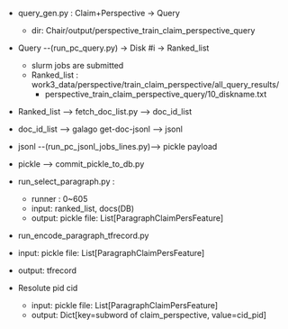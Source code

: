 

* query_gen.py : Claim+Perspective -> Query
  * dir: Chair/output/perspective_train_claim_perspective_query
* Query --(run_pc_query.py) -> Disk #i -> Ranked_list
  * slurm jobs are submitted
  * Ranked_list : work3_data/perspective/train_claim_perspective/all_query_results/
    * perspective_train_claim_perspective_query/10_diskname.txt
    
* Ranked_list --> fetch_doc_list.py --> doc_id_list
* doc_id_list --> galago get-doc-jsonl --> jsonl
* jsonl --(run_pc_jsonl_jobs_lines.py)--> pickle payload
* pickle --> commit_pickle_to_db.py 


* run_select_paragraph.py :
  * runner : 0~605 
  * input: ranked_list, docs(DB) 
  * output: pickle file: List[ParagraphClaimPersFeature]

*  run_encode_paragraph_tfrecord.py
  * input: pickle file: List[ParagraphClaimPersFeature]
  * output:  tfrecord
  
  
* Resolute pid cid
  * input: pickle file: List[ParagraphClaimPersFeature]
  * output: Dict[key=subword of claim_perspective, value=cid_pid]
  
  
   